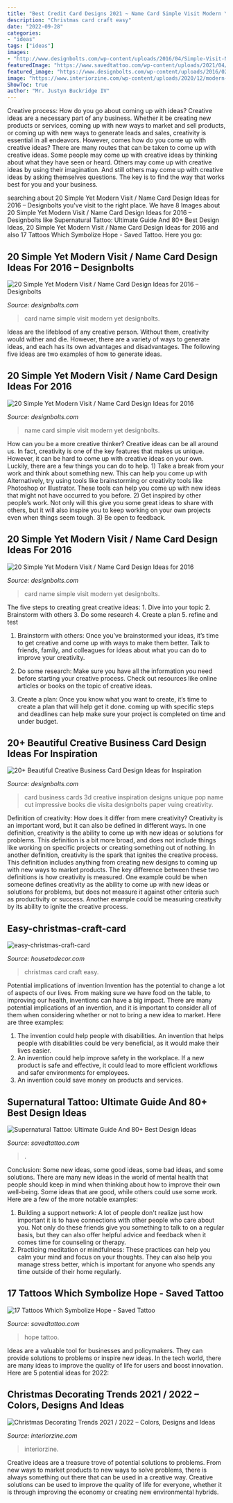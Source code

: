```yaml
---
title: "Best Credit Card Designs 2021 ~ Name Card Simple Visit Modern Yet Designbolts"
description: "Christmas card craft easy"
date: "2022-09-28"
categories:
- "ideas"
tags: ["ideas"]
images:
- "http://www.designbolts.com/wp-content/uploads/2016/04/Simple-Visit-Name-Card-Design-Ideas-2016-19.jpg"
featuredImage: "https://www.savedtattoo.com/wp-content/uploads/2021/04/Hope-Tattoo-1-1024x1024.jpg"
featured_image: "https://www.designbolts.com/wp-content/uploads/2016/02/3d-creative-business-card-designs-2.jpg"
image: "https://www.interiorzine.com/wp-content/uploads/2020/12/modern-christmas-color-palette-3.jpg"
ShowToc: true
author: "Mr. Justyn Buckridge IV"
---
```



Creative process: How do you go about coming up with ideas?
Creative ideas are a necessary part of any business. Whether it be creating new products or services, coming up with new ways to market and sell products, or coming up with new ways to generate leads and sales, creativity is essential in all endeavors. However, comes how do you come up with creative ideas? There are many routes that can be taken to come up with creative ideas. Some people may come up with creative ideas by thinking about what they have seen or heard. Others may come up with creative ideas by using their imagination. And still others may come up with creative ideas by asking themselves questions. The key is to find the way that works best for you and your business.

	

		
searching about 20 Simple Yet Modern Visit / Name Card Design Ideas for 2016 – Designbolts you've visit to the right place. We have 8 Images about 20 Simple Yet Modern Visit / Name Card Design Ideas for 2016 – Designbolts like Supernatural Tattoo: Ultimate Guide And 80+ Best Design Ideas, 20 Simple Yet Modern Visit / Name Card Design Ideas for 2016 and also 17 Tattoos Which Symbolize Hope - Saved Tattoo. Here you go:
		
    
## 20 Simple Yet Modern Visit / Name Card Design Ideas For 2016 – Designbolts

<img loading=lazy src="http://www.designbolts.com/wp-content/uploads/2016/04/Simple-Visit-Name-Card-Design-Ideas-2016-19.jpg" onerror="this.onerror=null;this.src='https://tse3.mm.bing.net/th?id=OIP.VFdvcPe_pFmoab1bIaPKSQHaHP&amp;pid=15.1';" alt="20 Simple Yet Modern Visit / Name Card Design Ideas for 2016 – Designbolts">

_Source: designbolts.com_

>card name simple visit modern yet designbolts. 

	

Ideas are the lifeblood of any creative person. Without them, creativity would wither and die. However, there are a variety of ways to generate ideas, and each has its own advantages and disadvantages. The following five ideas are two examples of how to generate ideas.

    
## 20 Simple Yet Modern Visit / Name Card Design Ideas For 2016

<img loading=lazy src="https://www.designbolts.com/wp-content/uploads/2016/04/Simple-Visit-Name-Card-Design-Ideas-2016-10.jpg" onerror="this.onerror=null;this.src='https://tse4.mm.bing.net/th?id=OIP.rBafwOI5xaYleQQ_ysUf5gHaHb&amp;pid=15.1';" alt="20 Simple Yet Modern Visit / Name Card Design Ideas for 2016">

_Source: designbolts.com_

>name card simple visit modern yet designbolts. 

	

How can you be a more creative thinker?
Creative ideas can be all around us. In fact, creativity is one of the key features that makes us unique. However, it can be hard to come up with creative ideas on your own. Luckily, there are a few things you can do to help. 1) Take a break from your work and think about something new. This can help you come up with Alternatively, try using tools like brainstorming or creativity tools like Photoshop or Illustrator. These tools can help you come up with new ideas that might not have occurred to you before. 2) Get inspired by other people’s work. Not only will this give you some great ideas to share with others, but it will also inspire you to keep working on your own projects even when things seem tough. 3) Be open to feedback.

    
## 20 Simple Yet Modern Visit / Name Card Design Ideas For 2016

<img loading=lazy src="https://www.designbolts.com/wp-content/uploads/2016/04/Simple-Visit-Name-Card-Design-Ideas-2016-7.jpg" onerror="this.onerror=null;this.src='https://tse1.mm.bing.net/th?id=OIP.I2yFqPQkZxKuIXaylvezCQHaHb&amp;pid=15.1';" alt="20 Simple Yet Modern Visit / Name Card Design Ideas for 2016">

_Source: designbolts.com_

>card name simple visit modern yet designbolts. 

	

The five steps to creating great creative ideas: 1. Dive into your topic 2. Brainstorm with others 3. Do some research 4. Create a plan 5. refine and test
1. Brainstorm with others: Once you’ve brainstormed your ideas, it’s time to get creative and come up with ways to make them better. Talk to friends, family, and colleagues for ideas about what you can do to improve your creativity.
2. Do some research: Make sure you have all the information you need before starting your creative process. Check out resources like online articles or books on the topic of creative ideas.

3. Create a plan: Once you know what you want to create, it’s time to create a plan that will help get it done. coming up with specific steps and deadlines can help make sure your project is completed on time and under budget.


    
## 20+ Beautiful Creative Business Card Design Ideas For Inspiration

<img loading=lazy src="https://www.designbolts.com/wp-content/uploads/2016/02/3d-creative-business-card-designs-2.jpg" onerror="this.onerror=null;this.src='https://tse2.mm.bing.net/th?id=OIP.USlKX6WEQ65amspmjbXSIwHaG4&amp;pid=15.1';" alt="20+ Beautiful Creative Business Card Design Ideas for Inspiration">

_Source: designbolts.com_

>card business cards 3d creative inspiration designs unique pop name cut impressive books die visita designbolts paper vuing creativity. 

	

Definition of creativity: How does it differ from mere creativity?
Creativity is an important word, but it can also be defined in different ways. In one definition, creativity is the ability to come up with new ideas or solutions for problems. This definition is a bit more broad, and does not include things like working on specific projects or creating something out of nothing. In another definition, creativity is the spark that ignites the creative process. This definition includes anything from creating new designs to coming up with new ways to market products. The key difference between these two definitions is how creativity is measured. One example could be when someone defines creativity as the ability to come up with new ideas or solutions for problems, but does not measure it against other criteria such as productivity or success. Another example could be measuring creativity by its ability to ignite the creative process.

    
## Easy-christmas-craft-card

<img loading=lazy src="https://housetodecor.com/wp-content/uploads/2014/10/easy-christmas-craft-card.jpg" onerror="this.onerror=null;this.src='https://tse2.mm.bing.net/th?id=OIP.FDhBVeHjpj0GqXyUKkEz8wHaKE&amp;pid=15.1';" alt="easy-christmas-craft-card">

_Source: housetodecor.com_

>christmas card craft easy. 

	

Potential implications of invention
Invention has the potential to change a lot of aspects of our lives. From making sure we have food on the table, to improving our health, inventions can have a big impact. There are many potential implications of an invention, and it is important to consider all of them when considering whether or not to bring a new idea to market. Here are three examples: 
1. The invention could help people with disabilities. An invention that helps people with disabilities could be very beneficial, as it would make their lives easier. 
2. An invention could help improve safety in the workplace. If a new product is safe and effective, it could lead to more efficient workflows and safer environments for employees. 
3. An invention could save money on products and services.

    
## Supernatural Tattoo: Ultimate Guide And 80+ Best Design Ideas

<img loading=lazy src="https://www.savedtattoo.com/wp-content/uploads/2021/07/Supernatural-TV-Show-Tattoo-2-819x1024.jpg" onerror="this.onerror=null;this.src='https://tse4.mm.bing.net/th?id=OIP.WswIOewLkIW80DYc9N-dKQHaJQ&amp;pid=15.1';" alt="Supernatural Tattoo: Ultimate Guide And 80+ Best Design Ideas">

_Source: savedtattoo.com_

>. 

	

Conclusion: Some new ideas, some good ideas, some bad ideas, and some solutions.
There are many new ideas in the world of mental health that people should keep in mind when thinking about how to improve their own well-being. Some ideas that are good, while others could use some work. Here are a few of the more notable examples: 
1) Building a support network: A lot of people don't realize just how important it is to have connections with other people who care about you. Not only do these friends give you something to talk to on a regular basis, but they can also offer helpful advice and feedback when it comes time for counseling or therapy. 
2) Practicing meditation or mindfulness: These practices can help you calm your mind and focus on your thoughts. They can also help you manage stress better, which is important for anyone who spends any time outside of their home regularly.

    
## 17 Tattoos Which Symbolize Hope - Saved Tattoo

<img loading=lazy src="https://www.savedtattoo.com/wp-content/uploads/2021/04/Hope-Tattoo-1-1024x1024.jpg" onerror="this.onerror=null;this.src='https://tse1.mm.bing.net/th?id=OIP.uoP4NEppOQQXZ-sz_g-7wgHaHa&amp;pid=15.1';" alt="17 Tattoos Which Symbolize Hope - Saved Tattoo">

_Source: savedtattoo.com_

>hope tattoo. 

	

Ideas are a valuable tool for businesses and policymakers. They can provide solutions to problems or inspire new ideas. In the tech world, there are many ideas to improve the quality of life for users and boost innovation. Here are 5 potential ideas for 2022: 

    
## Christmas Decorating Trends 2021 / 2022 – Colors, Designs And Ideas

<img loading=lazy src="https://www.interiorzine.com/wp-content/uploads/2020/12/modern-christmas-color-palette-3.jpg" onerror="this.onerror=null;this.src='https://tse3.mm.bing.net/th?id=OIP.j7DaYAYG7bY0z68fo7J55gHaJE&amp;pid=15.1';" alt="Christmas Decorating Trends 2021 / 2022 – Colors, Designs and Ideas">

_Source: interiorzine.com_

>interiorzine. 

	

Creative ideas are a treasure trove of potential solutions to problems. From new ways to market products to new ways to solve problems, there is always something out there that can be used in a creative way. Creative solutions can be used to improve the quality of life for everyone, whether it is through improving the economy or creating new environmental hybrids.

